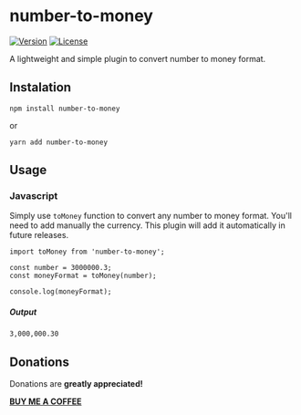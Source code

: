 # number-to-money
 [![Version](https://img.shields.io/npm/v/number-to-money.svg)](https://www.npmjs.com/package/number-to-money)
 [![License](https://img.shields.io/npm/l/number-to-money.svg)](https://www.npmjs.com/package/number-to-money)

A lightweight and simple plugin to convert number to money format.

## Instalation

`npm install number-to-money`

or

`yarn add number-to-money`


## Usage
### Javascript
Simply use `toMoney` function to convert any number to money format. You'll need to add manually the currency. This plugin will add it automatically in future releases.


```
import toMoney from 'number-to-money';

const number = 3000000.3;
const moneyFormat = toMoney(number);

console.log(moneyFormat);
```

##### Output

`3,000,000.30`

## Donations
Donations are **greatly appreciated!**

**[BUY ME A COFFEE](https://goo.gl/FPMhV3)**
